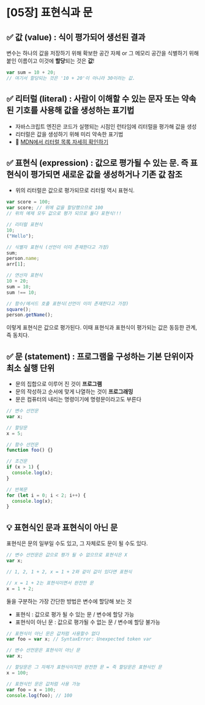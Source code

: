 # [05장] 표현식과 문

## ✅ 값 (value) : 식이 평가되어 생선된 결과

변수는 하나의 값을 저장하기 위해 확보한 공간 자체 or 그 메모리 공간을 식별하기 위해 붙인 이름이고 이것에 **할당**되는 것은 **값**!

```jsx
var sum = 10 + 20;
// 여기서 할당되는 것은 '10 + 20'이 아니라 30이라는 값.
```

## ✅ 리터럴 (literal) : 사람이 이해할 수 있는 문자 또는 약속된 기호를 사용해 값을 생성하는 표기법

- 자바스크립트 엔진은 코드가 실행되는 시점인 런타임에 리터럴을 평가해 값을 생성
- 리터럴은 값을 생성하기 위해 미리 약속한 표기법
- 🚩 [MDN에서 리터럴 목록 자세히 확인하기](https://developer.mozilla.org/ko/docs/Glossary/Literal)

## ✅ 표현식 (expression) : 값으로 평가될 수 있는 문. 즉 표현식이 평가되면 새로운 값을 생성하거나 기존 값 참조

- 위의 리터럴은 값으로 평가되므로 리터럴 역시 표현식.

```jsx
var score = 100;
var score; // 위에 값을 할당했으므로 100
// 위의 예제 모두 값으로 평가 되므로 둘다 표현식!!!

// 리터럴 표현식
10;
("Hello");

// 식별자 표현식 (선언이 이미 존재한다고 가정)
sum;
person.name;
arr[1];

// 연산자 표현식
10 + 20;
sum = 10;
sum !== 10;

// 함수/메서드 호출 표현식(선언이 이미 존재한다고 가정)
square();
person.getName();
```

이렇게 표현식은 값으로 평가된다.
이때 표현식과 표현식이 평가되는 값은 동등한 관계, 즉 동치다.

## ✅ 문 (statement) : 프로그램을 구성하는 기본 단위이자 최소 실행 단위

- 문의 집합으로 이루어 진 것이 **프로그램**
- 문의 작성하고 순서에 맞게 나열하는 것이 **프로그래밍**
- 문은 컴퓨터의 내리는 명령이기에 명령문이라고도 부른다

```jsx
// 변수 선언문
var x;

// 할당문
x = 5;

// 함수 선언문
function foo() {}

// 조건문
if (x > 1) {
  console.log(x);
}

// 반복문
for (let i = 0; i < 2; i++) {
  console.log(x);
}
```

## 💡 표현식인 문과 표현식이 아닌 문

표현식은 문의 일부일 수도 있고, 그 자체로도 문이 될 수도 있다.

```jsx
// 변수 선언문은 값으로 평가 될 수 없으므로 표현식은 X
var x;

// 1, 2, 1 + 2, x = 1 + 2와 같이 값이 있다면 표현식

// x = 1 + 2는 표현식이면서 완전한 문
x = 1 + 2;
```

둘을 구분하는 가장 간단한 방법은 변수에 할당해 보는 것

- 표현식 : 값으로 평가 될 수 있는 문 / 변수에 할당 가능
- 표현식이 아닌 문 : 값으로 평가될 수 없는 문 / 변수에 할당 불가능

```jsx
// 표현식이 아닌 문은 값처럼 사용할수 없다
var foo = var x; // SyntaxError: Unexpected token var

// 변수 선언문은 표현식이 아닌 문
var x;

// 할당문은 그 자체가 표현식이지만 완전한 문 = 즉 할당문은 표현식인 문
x = 100;

// 표현식인 문은 값처럼 사용 가능
var foo = x = 100;
console.log(foo); // 100
```

